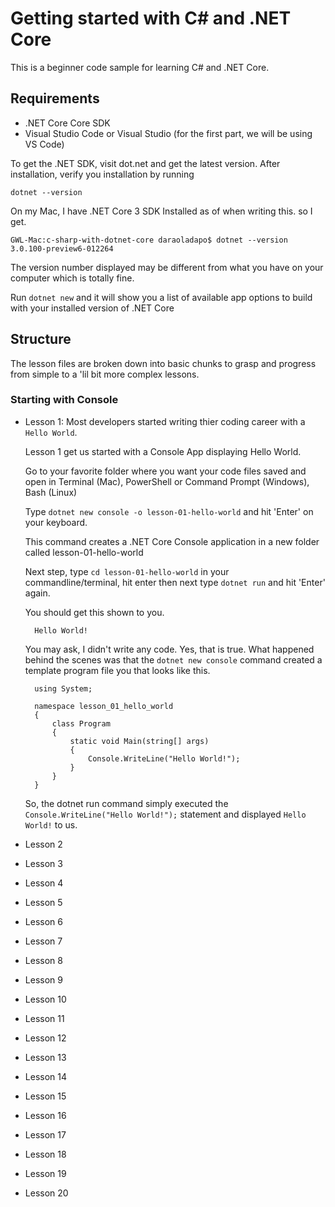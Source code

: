 # Getting started with C# and .NET Core

This is a beginner code sample for learning C# and .NET Core.

## Requirements

- .NET Core Core SDK
- Visual Studio Code or Visual Studio (for the first part, we will be using VS Code)

To get the .NET SDK, visit dot.net and get the latest version. After installation, verify you installation by running

    dotnet --version

On my Mac, I have .NET Core 3 SDK Installed as of when writing this. so I get.

    GWL-Mac:c-sharp-with-dotnet-core daraoladapo$ dotnet --version
    3.0.100-preview6-012264

The version number displayed may be different from what you have on your computer which is totally fine.

Run `dotnet new` and it will show you a list of available app options to build with your installed version of .NET Core

## Structure

The lesson files are broken down into basic chunks to grasp and progress from simple to a 'lil bit more complex lessons.

### Starting with Console

- Lesson 1: Most developers started writing thier coding career with a `Hello World`.

    Lesson 1 get us started with a Console App displaying Hello World.

    Go to your favorite folder where you want your code files saved and open in Terminal (Mac), PowerShell or Command Prompt (Windows), Bash (Linux)

    Type `dotnet new console -o lesson-01-hello-world` and hit 'Enter' on your keyboard.

    This command creates a .NET Core Console application in a new folder called lesson-01-hello-world

    Next step, type `cd lesson-01-hello-world` in your commandline/terminal, hit enter then next type `dotnet run` and hit 'Enter' again.

    You should get this shown to you.

        Hello World!

    You may ask, I didn't write any code. Yes, that is true. What happened behind the scenes was that the `dotnet new console` command created a template program file you that looks like this.

        using System;

        namespace lesson_01_hello_world
        {
            class Program
            {
                static void Main(string[] args)
                {
                    Console.WriteLine("Hello World!");
                }
            }
        }

    So, the dotnet run command simply executed the `Console.WriteLine("Hello World!");` statement and displayed `Hello World!` to us.
- Lesson 2

- Lesson 3

- Lesson 4

- Lesson 5

- Lesson 6

- Lesson 7

- Lesson 8

- Lesson 9

- Lesson 10

- Lesson 11

- Lesson 12

- Lesson 13

- Lesson 14

- Lesson 15

- Lesson 16

- Lesson 17

- Lesson 18

- Lesson 19

- Lesson 20
